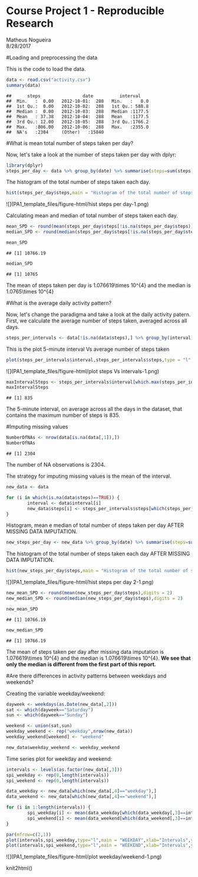 # Course Project 1 - Reproducible Research
Matheus Nogueira  
8/28/2017  



#Loading and preprocessing the data

This is the code to load the data.

```r
data <- read.csv("activity.csv")
summary(data)
```

```
##      steps                date          interval     
##  Min.   :  0.00   2012-10-01:  288   Min.   :   0.0  
##  1st Qu.:  0.00   2012-10-02:  288   1st Qu.: 588.8  
##  Median :  0.00   2012-10-03:  288   Median :1177.5  
##  Mean   : 37.38   2012-10-04:  288   Mean   :1177.5  
##  3rd Qu.: 12.00   2012-10-05:  288   3rd Qu.:1766.2  
##  Max.   :806.00   2012-10-06:  288   Max.   :2355.0  
##  NA's   :2304     (Other)   :15840
```

#What is mean total number of steps taken per day?

Now, let's take a look at the number of steps taken per day with dplyr:


```r
library(dplyr)
steps_per_day <- data %>% group_by(date) %>% summarise(steps=sum(steps))
```

The histogram of the total number of steps taken each day.


```r
hist(steps_per_day$steps,main = "Histogram of the total number of steps taken each day",xlab = "Number of steps per day", breaks = 10)
```

![](PA1_template_files/figure-html/hist steps per day-1.png)<!-- -->

Calculating mean and median of total number of steps taken each day.


```r
mean_SPD <- round(mean(steps_per_day$steps[!is.na(steps_per_day$steps)]),digits = 2)
median_SPD <- round(median(steps_per_day$steps[!is.na(steps_per_day$steps)]),digits = 2)

mean_SPD
```

```
## [1] 10766.19
```

```r
median_SPD
```

```
## [1] 10765
```

The mean of steps taken per day is 1.076619\times 10^{4} and the median is 1.0765\times 10^{4} 

#What is the average daily activity pattern?

Now, let's change the paradigma and take a look at the daily activity patern.
First, we calculate the average number of steps taken, averaged across all days.


```r
steps_per_intervals <- data[!is.na(data$steps),] %>% group_by(interval) %>% summarise(steps=mean(steps))
```

This is the plot 5-minute interval Vs average number of steps taken


```r
plot(steps_per_intervals$interval,steps_per_intervals$steps,type = "l",xlab="Intervals",ylab="Steps",main="5-minute interval and the average number of steps taken")
```

![](PA1_template_files/figure-html/plot steps Vs intervals-1.png)<!-- -->



```r
maxIntervalSteps <- steps_per_intervals$interval[which.max(steps_per_intervals$steps)]
maxIntervalSteps
```

```
## [1] 835
```

The 5-minute interval, on average across all the days in the dataset, that contains the maximum number of steps is 835.

#Imputing missing values


```r
NumberOfNAs <- nrow(data[is.na(data[,1]),])
NumberOfNAs
```

```
## [1] 2304
```

The number of NA observations is 2304.

The strategy for imputing missing values is the mean of the interval.


```r
new_data <- data

for (i in which(is.na(data$steps)==TRUE)) {
        interval <- data$interval[i]
        new_data$steps[i] <- steps_per_intervals$steps[which(steps_per_intervals$interval==interval)]
}
```

Histogram, mean e median of total number of steps taken per day AFTER MISSING DATA IMPUTATION.


```r
new_steps_per_day <- new_data %>% group_by(date) %>% summarise(steps=sum(steps))
```

The histogram of the total number of steps taken each day AFTER MISSING DATA IMPUTATION.

```r
hist(new_steps_per_day$steps,main = "Histogram of the total number of steps taken each day after MISSING DATA IMPUTATION",xlab = "Number of steps per day", breaks = 10)
```

![](PA1_template_files/figure-html/hist steps per day 2-1.png)<!-- -->



```r
new_mean_SPD <- round(mean(new_steps_per_day$steps),digits = 2)
new_median_SPD <- round(median(new_steps_per_day$steps),digits = 2)

new_mean_SPD
```

```
## [1] 10766.19
```

```r
new_median_SPD
```

```
## [1] 10766.19
```

The mean of steps taken per day after missing data imputation is 1.076619\times 10^{4} and the median is 1.076619\times 10^{4}. **We see that only the median is different from the first part of this report.**

#Are there differences in activity patterns between weekdays and weekends?

Creating the variable weekday/weekend:


```r
dayweek <- weekdays(as.Date(new_data[,2]))
sat <- which(dayweek=="Saturday")
sun <- which(dayweek=="Sunday")

weekend <- union(sat,sun)
weekday_weekend <- rep("weekday",nrow(new_data))
weekday_weekend[weekend] <- "weekend"

new_data$weekday_weekend <- weekday_weekend
```

Time series plot for weekday and weekend:


```r
intervals <- levels(as.factor(new_data[,3]))
spi_weekday <- rep(0,length(intervals))
spi_weekend <- rep(0,length(intervals))

data_weekday <- new_data[which(new_data[,4]=="weekday"),]
data_weekend <- new_data[which(new_data[,4]=="weekend"),]

for (i in 1:length(intervals)) {
        spi_weekday[i] <- mean(data_weekday[which(data_weekday[,3]==intervals[i]),1])
        spi_weekend[i] <- mean(data_weekend[which(data_weekend[,3]==intervals[i]),1])
}
```


```r
par(mfrow=c(2,1))
plot(intervals,spi_weekday,type="l",main = "WEEKDAY",xlab="Intervals",ylab="Steps",lwd=2)
plot(intervals,spi_weekend,type="l",main = "WEEKEND",xlab="Intervals",ylab="Steps",lwd=2)
```

![](PA1_template_files/figure-html/plot weekday/weekend-1.png)<!-- -->


knit2html()
